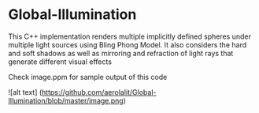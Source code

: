 # Global-Illumination
This C++ implementation renders multiple implicitly defined spheres under multiple light sources using Bling Phong Model. It also considers the hard and soft shadows as well as  mirroring and refraction of light rays that generate different visual effects


Check image.ppm for sample output of this code

![alt text] (https://github.com/aerolalit/Global-Illumination/blob/master/image.png)

